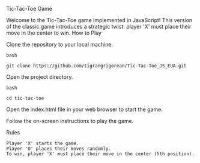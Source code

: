 ﻿﻿Tic-Tac-Toe Game

Welcome to the Tic-Tac-Toe game implemented in JavaScript! This version of the classic game introduces a strategic twist: player 'X' must place their move in the center to win.
How to Play

Clone the repository to your local machine.

    bash

    git clone https://github.com/tigrangrigorean/Tic-Tac-Toe_JS_EUA.git

Open the project directory.

    bash

    cd tic-tac-toe

Open the index.html file in your web browser to start the game.

Follow the on-screen instructions to play the game.

Rules

    Player 'X' starts the game.
    Player 'O' places their moves randomly.
    To win, player 'X' must place their move in the center (5th position).
